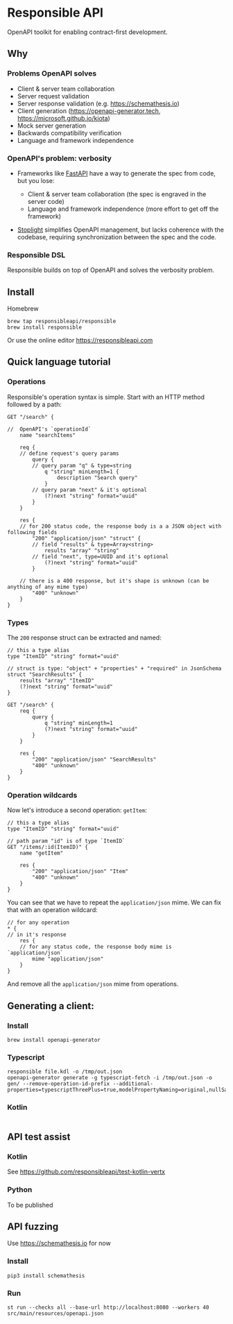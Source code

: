 # Responsible API

OpenAPI toolkit for enabling contract-first development.

## Why

### Problems OpenAPI solves

- Client & server team collaboration
- Server request validation
- Server response validation (e.g. https://schemathesis.io)
- Client generation (https://openapi-generator.tech, https://microsoft.github.io/kiota)
- Mock server generation
- Backwards compatibility verification
- Language and framework independence

### OpenAPI's problem: verbosity

- Frameworks like [FastAPI](https://fastapi.tiangolo.com) have a way to generate the spec from code, but you lose:

  - Client & server team collaboration (the spec is engraved in the server code)
  - Language and framework independence (more effort to get off the framework)

- [Stoplight](https://stoplight.io) simplifies OpenAPI management, but lacks coherence with the codebase,
  requiring synchronization between the spec and the code.

### Responsible DSL

Responsible builds on top of OpenAPI and solves the verbosity problem.

## Install

Homebrew

```shell
brew tap responsibleapi/responsible
brew install responsible
```

Or use the online editor https://responsibleapi.com

## Quick language tutorial

### Operations

Responsible's operation syntax is simple. Start with an HTTP method followed by a path:

```kdl
GET "/search" {

//  OpenAPI's `operationId`
    name "searchItems"

    req {
    // define request's query params
        query {
        // query param "q" & type=string
            q "string" minLength=1 {
                description "Search query"
            }
        // query param "next" & it's optional
            (?)next "string" format="uuid"
        }
    }

    res {
    // for 200 status code, the response body is a a JSON object with following fields
        "200" "application/json" "struct" {
        // field "results" & type=Array<string>
            results "array" "string"
        // field "next", type=UUID and it's optional
            (?)next "string" format="uuid"
        }

    // there is a 400 response, but it's shape is unknown (can be anything of any mime type)
        "400" "unknown"
    }
}
```

### Types

The `200` response struct can be extracted and named:

```kdl
// this a type alias
type "ItemID" "string" format="uuid"

// struct is type: "object" + "properties" + "required" in JsonSchema
struct "SearchResults" {
    results "array" "ItemID"
    (?)next "string" format="uuid"
}

GET "/search" {
    req {
        query {
            q "string" minLength=1
            (?)next "string" format="uuid"
        }
    }

    res {
        "200" "application/json" "SearchResults"
        "400" "unknown"
    }
}
```

### Operation wildcards

Now let's introduce a second operation: `getItem`:

```kdl
// this a type alias
type "ItemID" "string" format="uuid"

// path param "id" is of type `ItemID`
GET "/items/:id(ItemID)" {
    name "getItem"

    res {
        "200" "application/json" "Item"
        "400" "unknown"
    }
}
```

You can see that we have to repeat the `application/json` mime. We can fix that with an operation wildcard:

```kdl
// for any operation
* {
// in it's response
    res {
    // for any status code, the response body mime is `application/json`
        mime "application/json"
    }
}
```

And remove all the `application/json` mime from operations.

## Generating a client:

### Install

```shell
brew install openapi-generator
```

### Typescript

```shell
responsible file.kdl -o /tmp/out.json
openapi-generator generate -g typescript-fetch -i /tmp/out.json -o gen/ --remove-operation-id-prefix --additional-properties=typescriptThreePlus=true,modelPropertyNaming=original,nullSafeAdditionalProps=true,enumPropertyNaming=original,supportsES6=true,useSingleRequestParameter=false
```

### Kotlin

```shell

```

## API test assist

### Kotlin

See https://github.com/responsibleapi/test-kotlin-vertx

### Python

To be published

## API fuzzing

Use https://schemathesis.io for now

### Install

```shell
pip3 install schemathesis
```

### Run

```shell
st run --checks all --base-url http://localhost:8080 --workers 40 src/main/resources/openapi.json
```
